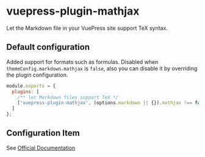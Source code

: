 # vuepress-plugin-mathjax <MyBadge text="New" />

Let the Markdown file in your VuePress site support TeX syntax.

## Default configuration

Added support for formats such as formulas. Disabled when `themeConfig.markdown.mathjax` is `false`, also you can disable it by overriding the plugin configuration.

```js
module.exports = {
  plugins: [
    /** let Markdown files support TeX */
    ['vuepress-plugin-mathjax', (options.markdown || {}).mathjax !== false]
  ]
};
```

## Configuration Item

See [Official Documentation](https://vuepress.github.io/en/plugins/mathjax/#Configs)

